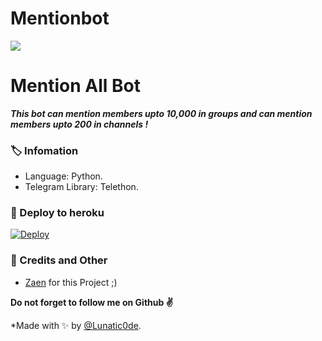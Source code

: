 # Mentionbot
<img src="https://telegra.ph/file/e83f1df9c9a21c3411537.jpg">

# Mention All Bot
_**This bot can mention members upto 10,000 in groups and can mention members upto 200 in channels !**_

### 🏷 Infomation
- Language: Python.
- Telegram Library: Telethon.

### 🚀 Deploy to heroku
[![Deploy](https://www.herokucdn.com/deploy/button.svg)](https://heroku.com/deploy?template=https://github.com/Zaen-ubot/Mentionbot)

### 🎯 Credits and Other
- [Zaen](https://github.com/Zaen-ubot) for this Project ;)

**Do not forget to follow me on Github ✌️**

*Made with ✨ by [@Lunatic0de](https://t.me/Lunatic0de). <br />
